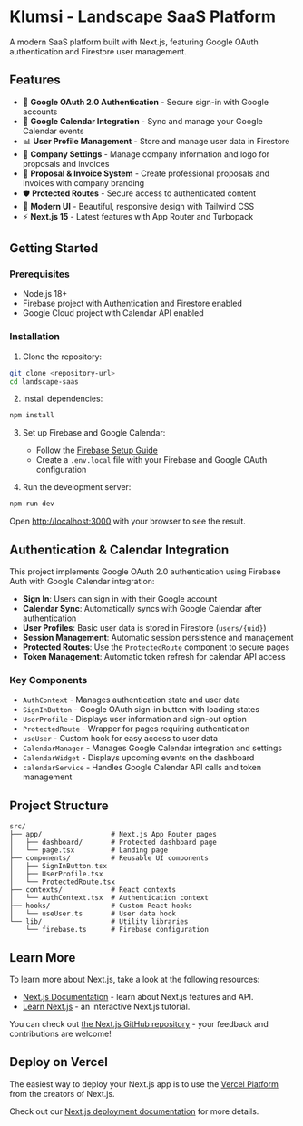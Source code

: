 # Klumsi - Landscape SaaS Platform

A modern SaaS platform built with Next.js, featuring Google OAuth authentication and Firestore user management.

## Features

- 🔐 **Google OAuth 2.0 Authentication** - Secure sign-in with Google accounts
- 📅 **Google Calendar Integration** - Sync and manage your Google Calendar events
- 📊 **User Profile Management** - Store and manage user data in Firestore
- 🏢 **Company Settings** - Manage company information and logo for proposals and invoices
- 📄 **Proposal & Invoice System** - Create professional proposals and invoices with company branding
- 🛡️ **Protected Routes** - Secure access to authenticated content
- 🎨 **Modern UI** - Beautiful, responsive design with Tailwind CSS
- ⚡ **Next.js 15** - Latest features with App Router and Turbopack

## Getting Started

### Prerequisites

- Node.js 18+ 
- Firebase project with Authentication and Firestore enabled
- Google Cloud project with Calendar API enabled

### Installation

1. Clone the repository:
```bash
git clone <repository-url>
cd landscape-saas
```

2. Install dependencies:
```bash
npm install
```

3. Set up Firebase and Google Calendar:
   - Follow the [Firebase Setup Guide](./FIREBASE_SETUP.md)
   - Create a `.env.local` file with your Firebase and Google OAuth configuration

4. Run the development server:
```bash
npm run dev
```

Open [http://localhost:3000](http://localhost:3000) with your browser to see the result.

## Authentication & Calendar Integration

This project implements Google OAuth 2.0 authentication using Firebase Auth with Google Calendar integration:

- **Sign In**: Users can sign in with their Google account
- **Calendar Sync**: Automatically syncs with Google Calendar after authentication
- **User Profiles**: Basic user data is stored in Firestore (`users/{uid}`)
- **Session Management**: Automatic session persistence and management
- **Protected Routes**: Use the `ProtectedRoute` component to secure pages
- **Token Management**: Automatic token refresh for calendar API access

### Key Components

- `AuthContext` - Manages authentication state and user data
- `SignInButton` - Google OAuth sign-in button with loading states
- `UserProfile` - Displays user information and sign-out option
- `ProtectedRoute` - Wrapper for pages requiring authentication
- `useUser` - Custom hook for easy access to user data
- `CalendarManager` - Manages Google Calendar integration and settings
- `CalendarWidget` - Displays upcoming events on the dashboard
- `calendarService` - Handles Google Calendar API calls and token management

## Project Structure

```
src/
├── app/                 # Next.js App Router pages
│   ├── dashboard/       # Protected dashboard page
│   └── page.tsx         # Landing page
├── components/          # Reusable UI components
│   ├── SignInButton.tsx
│   ├── UserProfile.tsx
│   └── ProtectedRoute.tsx
├── contexts/            # React contexts
│   └── AuthContext.tsx  # Authentication context
├── hooks/               # Custom React hooks
│   └── useUser.ts       # User data hook
└── lib/                 # Utility libraries
    └── firebase.ts      # Firebase configuration
```

## Learn More

To learn more about Next.js, take a look at the following resources:

- [Next.js Documentation](https://nextjs.org/docs) - learn about Next.js features and API.
- [Learn Next.js](https://nextjs.org/learn) - an interactive Next.js tutorial.

You can check out [the Next.js GitHub repository](https://github.com/vercel/next.js) - your feedback and contributions are welcome!

## Deploy on Vercel

The easiest way to deploy your Next.js app is to use the [Vercel Platform](https://vercel.com/new?utm_medium=default-template&filter=next.js&utm_source=create-next-app&utm_campaign=create-next-app-readme) from the creators of Next.js.

Check out our [Next.js deployment documentation](https://nextjs.org/docs/app/building-your-application/deploying) for more details.

